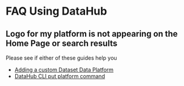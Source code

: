 # FAQ Using DataHub

## Logo for my platform is not appearing on the Home Page or search results

Please see if either of these guides help you
- [Adding a custom Dataset Data Platform](./how/add-custom-data-platform.md)
- [DataHub CLI put platform command](./cli.md#put-platform)